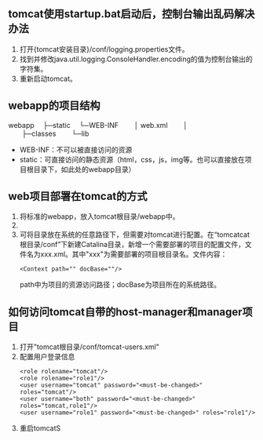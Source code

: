 ## tomcat使用startup.bat启动后，控制台输出乱码解决办法
  1. 打开{tomcat安装目录}/conf/logging.properties文件。
  2. 找到并修改java.util.logging.ConsoleHandler.encoding的值为控制台输出的字符集。
  3. 重新启动tomcat。

## webapp的项目结构
webapp
&ensp;&ensp;├─static
&ensp;&ensp;└─WEB-INF
    &ensp;&ensp;&ensp;&ensp;│  web.xml
    &ensp;&ensp;&ensp;&ensp;│  
    &ensp;&ensp;&ensp;&ensp;├─classes
    &ensp;&ensp;&ensp;&ensp;└─lib

- WEB-INF：不可以被直接访问的资源
- static：可直接访问的静态资源（html，css，js，img等。也可以直接放在项目根目录下，如此处的webapp目录）

## web项目部署在tomcat的方式
1. 将标准的webapp，放入tomcat根目录/webapp中。
2. 
3. 可将目录放在系统的任意路径下，但需要对tomcat进行配置。在“tomcatcat根目录/conf”下新建Catalina目录，新增一个需要部署的项目的配置文件，文件名为xxx.xml。其中"xxx"为需要部署的项目根目录名。文件内容：
    ```
    <Context path="" docBase=""/>
    ```
    path中为项目的资源访问路径；docBase为项目所在的系统路径。

## 如何访问tomcat自带的host-manager和manager项目
1. 打开"tomcat根目录/conf/tomcat-users.xml"
2. 配置用户登录信息
   ```
   <role rolename="tomcat"/>
   <role rolename="role1"/>
   <user username="tomcat" password="<must-be-changed>" roles="tomcat"/>
   <user username="both" password="<must-be-changed>" roles="tomcat,role1"/>
   <user username="role1" password="<must-be-changed>" roles="role1"/>
   ```
3. 重启tomcatS
